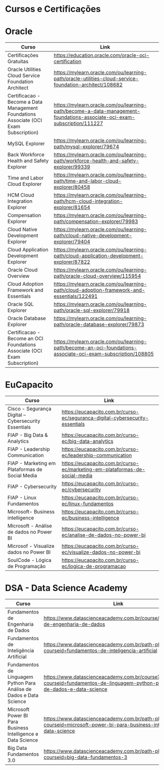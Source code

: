 # Cursos e Certificações

# Oracle
| Curso                                                                                   	| Link                                                                                                                    	|
|-----------------------------------------------------------------------------------------	|-------------------------------------------------------------------------------------------------------------------------	|
| Certificações Gratuitas                                                                 	| https://education.oracle.com/oracle-oci-certification                                                                   	|
| Oracle Utilities Cloud Service Foundation Architect                                     	| https://mylearn.oracle.com/ou/learning-path/oracle-utilities-cloud-service-foundation-architect/108682                  	|
| Certificacao - Become a Data Management   Foundations Associate (OCI Exam Subscription) 	| https://mylearn.oracle.com/ou/learning-path/become-a-data-management-foundations-associate-oci-exam-subscription/111227 	|
| MySQL Explorer                                                                          	| https://mylearn.oracle.com/ou/learning-path/mysql-explorer/79674                                                        	|
| Back      Workforce Health and Safety Explorer                                          	| https://mylearn.oracle.com/ou/learning-path/workforce-health-and-safety-explorer/99339                                  	|
|       Time and Labor Cloud Explorer                                                     	| https://mylearn.oracle.com/ou/learning-path/time-and-labor-cloud-explorer/80458                                         	|
|    HCM Cloud Integration Explorer                                                       	| https://mylearn.oracle.com/ou/learning-path/hcm-cloud-integration-explorer/81654                                        	|
| Compensation Explorer                                                                   	| https://mylearn.oracle.com/ou/learning-path/compensation-explorer/79983                                                 	|
| Cloud Native Development Explorer                                                       	| https://mylearn.oracle.com/ou/learning-path/cloud-native-development-explorer/79404                                     	|
| Cloud Application Development Explorer                                                  	| https://mylearn.oracle.com/ou/learning-path/cloud-application-development-explorer/87822                                	|
| Oracle Cloud Overview                                                                   	| https://mylearn.oracle.com/ou/learning-path/oracle-cloud-overview/115954                                                	|
| Cloud Adoption Framework and Essentials                                                 	| https://mylearn.oracle.com/ou/learning-path/cloud-adoption-framework-and-essentials/122491                              	|
| Oracle SQL Explorer                                                                     	| https://mylearn.oracle.com/ou/learning-path/oracle-sql-explorer/79918                                                   	|
| Oracle Database Explorer                                                                	| https://mylearn.oracle.com/ou/learning-path/oracle-database-explorer/79873                                              	|
| Certificacao - Become an OCI Foundations   Associate (OCI Exam Subscription)            	| https://mylearn.oracle.com/ou/learning-path/become-an-oci-foundations-associate-oci-exam-subscription/108805            	|


# EuCapacito

| Curso                                                  	| Link                                                                          	|
|--------------------------------------------------------	|-------------------------------------------------------------------------------	|
| Cisco - Segurança   Digital – Cybersecurity Essentials 	| https://eucapacito.com.br/curso-ec/seguranca-digital-cybersecurity-essentials 	|
| FIAP - Big Data & Analytics                            	| https://eucapacito.com.br/curso-ec/big-data-analytics                         	|
| FIAP - Leadership Communication                        	| https://eucapacito.com.br/curso-ec/leadership-communication                   	|
| FIAP - Marketing em Plataformas de Social   Media      	| https://eucapacito.com.br/curso-ec/marketing-em-plataformas-de-social-media   	|
| FIAP - Cybersecurity                                   	| https://eucapacito.com.br/curso-ec/cybersecurity                              	|
| FIAP - Linux Fundamentos                               	| https://eucapacito.com.br/curso-ec/linux-fundamentos                          	|
| Microsoft- Business intelligence                       	| https://eucapacito.com.br/curso-ec/business-intelligence                      	|
| Microsoft - Análise de dados no Power BI               	| https://eucapacito.com.br/curso-ec/analise-de-dados-no-power-bi               	|
| Microsof - Visualize dados no Power BI                 	| https://eucapacito.com.br/curso-ec/visualize-dados-no-power-bi                	|
| SoulCode - Lógica de Programação                       	| https://eucapacito.com.br/curso-ec/logica-de-programacao                      	|

# DSA - Data Science Academy
| Curso                                                                               	| Link                                                                                                                       	|
|-------------------------------------------------------------------------------------	|----------------------------------------------------------------------------------------------------------------------------	|
| Fundamentos   de Engenharia de Dados                                                	| https://www.datascienceacademy.com.br/course/fundamentos-de-engenharia-de-dados                                            	|
| Fundamentos de Inteligência Artificial                                              	| https://www.datascienceacademy.com.br/path-player?courseid=fundamentos-de-inteligencia-artificial                          	|
| Fundamentos   de Linguagem Python Para Análise de Dados e Data Science              	| https://www.datascienceacademy.com.br/course?courseid=fundamentos-de-linguagem-python-para-analise-de-dados-e-data-science 	|
|             Microsoft   Power BI Para Business Intelligence e Data Science          	| https://www.datascienceacademy.com.br/path-player?courseid=microsoft-power-bi-para-business-intelligence-e-data-science    	|
| Big Data Fundamentos 3.0                                                            	| https://www.datascienceacademy.com.br/path-player?courseid=big-data-fundamentos-3                                          	|
